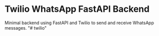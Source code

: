 # Twilio WhatsApp FastAPI Backend

Minimal backend using FastAPI and Twilio to send and receive WhatsApp messages.
"# twilio" 
